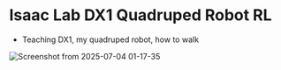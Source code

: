 # Isaac Lab DX1 Quadruped Robot RL

- Teaching DX1, my quadruped robot, how to walk

![Screenshot from 2025-07-04 01-17-35](https://github.com/user-attachments/assets/8e5105c1-ba77-4872-ac92-b46f98fa5a6f)
